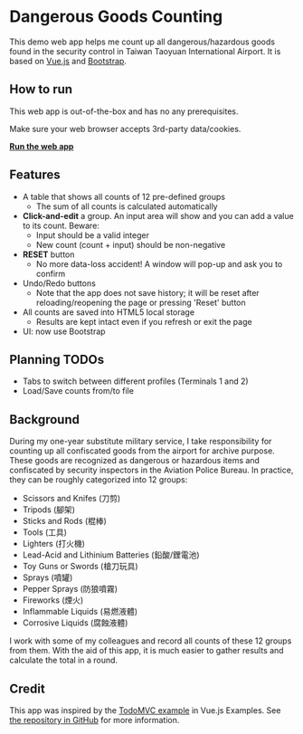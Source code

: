 # Dangerous Goods Counting

This demo web app helps me count up all dangerous/hazardous goods found in the security control in Taiwan Taoyuan International Airport.
It is based on [Vue.js](https://vuejs.org/) and [Bootstrap](https://getbootstrap.com/).

## How to run
This web app is out-of-the-box and has no any prerequisites.

Make sure your web browser accepts 3rd-party data/cookies.

**[Run the web app](https://plesry.github.io/dangerous-goods-counting/)**

## Features
* A table that shows all counts of 12 pre-defined groups
  * The sum of all counts is calculated automatically
* **Click-and-edit** a group. An input area will show and you can add a value
  to its count. Beware:
  * Input should be a valid integer
  * New count (count + input) should be non-negative
* **RESET** button
  * No more data-loss accident! A window will pop-up and ask you to confirm
* Undo/Redo buttons
  * Note that the app does not save history; it will be reset after
    reloading/reopening the page or pressing 'Reset' button
* All counts are saved into HTML5 local storage
  * Results are kept intact even if you refresh or exit the page
* UI: now use Bootstrap

## Planning TODOs

* Tabs to switch between different profiles (Terminals 1 and 2)
* Load/Save counts from/to file

## Background

During my one-year substitute military service, I take responsibility for counting up all confiscated goods from the airport for archive purpose. These goods are recognized as dangerous or hazardous items and confiscated by security inspectors in the Aviation Police Bureau. In practice, they can be roughly categorized into 12 groups:

* Scissors and Knifes (刀剪)
* Tripods (腳架)
* Sticks and Rods (棍棒)
* Tools (工具)
* Lighters (打火機)
* Lead-Acid and Lithinium Batteries (鉛酸/鋰電池)
* Toy Guns or Swords (槍刀玩具)
* Sprays (噴罐)
* Pepper Sprays (防狼噴霧)
* Fireworks (煙火)
* Inflammable Liquids (易燃液體)
* Corrosive Liquids (腐蝕液體)

I work with some of my colleagues and record all counts of these 12 groups from them. With the aid of this app, it is much easier to gather results and calculate the total in a round.

## Credit

This app was inspired by the [TodoMVC example](https://vuejs.org/v2/examples/todomvc.html) in Vue.js Examples. See [the repository in GitHub](https://github.com/tastejs/todomvc/tree/gh-pages/examples/vue) for more information.
